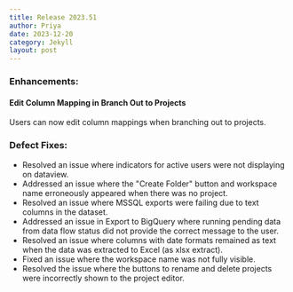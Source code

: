 ```yaml
---
title: Release 2023.51
author: Priya
date: 2023-12-20
category: Jekyll
layout: post
---
```

### Enhancements:

#### Edit Column Mapping in Branch Out to Projects
Users can now edit column mappings when branching out to projects.

### Defect Fixes:
* Resolved an issue where indicators for active users were not displaying on dataview.
* Addressed an issue where the "Create Folder" button and workspace name erroneously appeared when there was no project.
* Resolved an issue where MSSQL exports were failing due to text columns in the dataset.
* Addressed an issue in Export to BigQuery where running pending data from data flow status did not provide the correct message to the user.
* Resolved an issue where columns with date formats remained as text when the data was extracted to Excel (as xlsx extract).
* Fixed an issue where the workspace name was not fully visible.
* Resolved the issue where the buttons to rename and delete projects were incorrectly shown to the project editor.